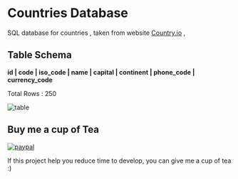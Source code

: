 # Countries Database

SQL database for countries , taken from website [Country.io](http://country.io/data/) ,

## Table Schema 
**id | code | iso_code | name | capital | continent | phone_code | currency_code**  

 Total Rows : 250

![table](https://user-images.githubusercontent.com/16002832/52192747-a4a1e680-2871-11e9-8cb3-59069d35bd8b.png)

## Buy me a cup of Tea

[![paypal](https://www.paypalobjects.com/en_US/i/btn/btn_donateCC_LG.gif)](https://PayPal.Me/SaurabhMistry1994)

If this project help you reduce time to develop, you can give me a cup of tea  :)


